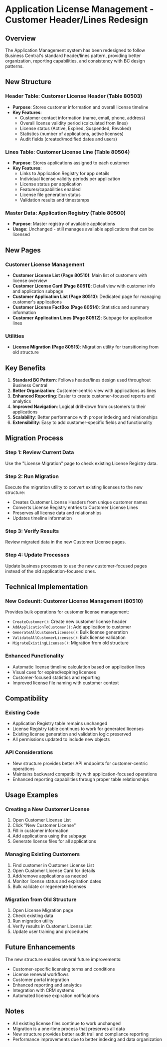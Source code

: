 # Application License Management - Customer Header/Lines Redesign

## Overview
The Application Management system has been redesigned to follow Business Central's standard header/lines pattern, providing better organization, reporting capabilities, and consistency with BC design patterns.

## New Structure

### Header Table: Customer License Header (Table 80503)
- **Purpose**: Stores customer information and overall license timeline
- **Key Features**:
  - Customer contact information (name, email, phone, address)
  - Overall license validity period (calculated from lines)
  - License status (Active, Expired, Suspended, Revoked)
  - Statistics (number of applications, active licenses)
  - Audit fields (created/modified dates and users)

### Lines Table: Customer License Line (Table 80504)  
- **Purpose**: Stores applications assigned to each customer
- **Key Features**:
  - Links to Application Registry for app details
  - Individual license validity periods per application
  - License status per application
  - Features/capabilities enabled
  - License file generation status
  - Validation results and timestamps

### Master Data: Application Registry (Table 80500)
- **Purpose**: Master registry of available applications
- **Usage**: Unchanged - still manages available applications that can be licensed

## New Pages

### Customer License Management
- **Customer License List (Page 80510)**: Main list of customers with license overview
- **Customer License Card (Page 80511)**: Detail view with customer info and application subpage
- **Customer Application List (Page 80513)**: Dedicated page for managing customer's applications
- **Customer License FactBox (Page 80514)**: Statistics and summary information
- **Customer Application Lines (Page 80512)**: Subpage for application lines

### Utilities
- **License Migration (Page 80515)**: Migration utility for transitioning from old structure

## Key Benefits

1. **Standard BC Pattern**: Follows header/lines design used throughout Business Central
2. **Better Organization**: Customer-centric view with applications as lines
3. **Enhanced Reporting**: Easier to create customer-focused reports and analytics
4. **Improved Navigation**: Logical drill-down from customers to their applications
5. **Scalability**: Better performance with proper indexing and relationships
6. **Extensibility**: Easy to add customer-specific fields and functionality

## Migration Process

### Step 1: Review Current Data
Use the "License Migration" page to check existing License Registry data.

### Step 2: Run Migration
Execute the migration utility to convert existing licenses to the new structure:
- Creates Customer License Headers from unique customer names
- Converts License Registry entries to Customer License Lines
- Preserves all license data and relationships
- Updates timeline information

### Step 3: Verify Results
Review migrated data in the new Customer License pages.

### Step 4: Update Processes
Update business processes to use the new customer-focused pages instead of the old application-focused ones.

## Technical Implementation

### New Codeunit: Customer License Management (80510)
Provides bulk operations for customer license management:
- `CreateCustomer()`: Create new customer license header
- `AddApplicationToCustomer()`: Add application to customer
- `GenerateAllCustomerLicenses()`: Bulk license generation
- `ValidateAllCustomerLicenses()`: Bulk license validation
- `MigrateExistingLicenses()`: Migration from old structure

### Enhanced Functionality
- Automatic license timeline calculation based on application lines
- Visual cues for expired/expiring licenses
- Customer-focused statistics and reporting
- Improved license file naming with customer context

## Compatibility

### Existing Code
- Application Registry table remains unchanged
- License Registry table continues to work for generated licenses
- Existing license generation and validation logic preserved
- All permissions updated to include new objects

### API Considerations
- New structure provides better API endpoints for customer-centric operations
- Maintains backward compatibility with application-focused operations
- Enhanced reporting capabilities through proper table relationships

## Usage Examples

### Creating a New Customer License
1. Open Customer License List
2. Click "New Customer License"
3. Fill in customer information
4. Add applications using the subpage
5. Generate license files for all applications

### Managing Existing Customers
1. Find customer in Customer License List
2. Open Customer License Card for details
3. Add/remove applications as needed
4. Monitor license status and expiration dates
5. Bulk validate or regenerate licenses

### Migration from Old Structure
1. Open License Migration page
2. Check existing data
3. Run migration utility
4. Verify results in Customer License List
5. Update user training and procedures

## Future Enhancements

The new structure enables several future improvements:
- Customer-specific licensing terms and conditions
- License renewal workflows
- Customer portal integration
- Enhanced reporting and analytics
- Integration with CRM systems
- Automated license expiration notifications

## Notes

- All existing license files continue to work unchanged
- Migration is a one-time process that preserves all data
- New structure provides better audit trail and compliance reporting
- Performance improvements due to better indexing and data organization